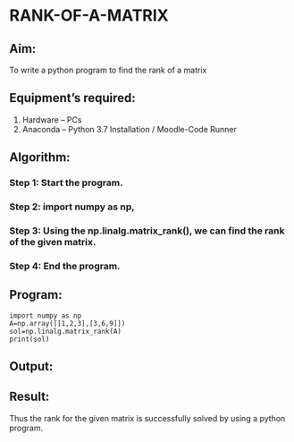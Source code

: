 # RANK-OF-A-MATRIX
## Aim:
To write a python program to find the rank of a matrix
## Equipment’s required:
1. 	Hardware – PCs
2. 	Anaconda – Python 3.7 Installation / Moodle-Code Runner
## Algorithm:
### Step 1: Start the program.
### Step 2: import numpy as np,
### Step 3: Using the np.linalg.matrix_rank(), we can find the rank of the given matrix.
### Step 4: End the program.
## Program:
```
import numpy as np
A=np.array([[1,2,3],[3,6,9]])
sol=np.linalg.matrix_rank(A)
print(sol)
```
## Output:
## Result:
Thus the rank for the given matrix is successfully solved by  using a python program.

